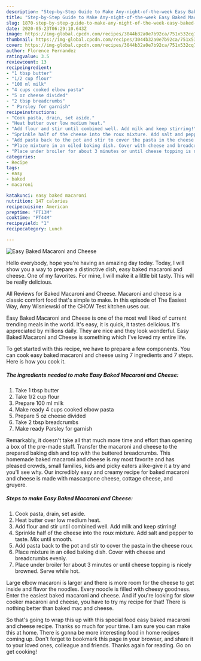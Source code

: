 ```yaml
---
description: "Step-by-Step Guide to Make Any-night-of-the-week Easy Baked Macaroni and Cheese"
title: "Step-by-Step Guide to Make Any-night-of-the-week Easy Baked Macaroni and Cheese"
slug: 1870-step-by-step-guide-to-make-any-night-of-the-week-easy-baked-macaroni-and-cheese
date: 2020-05-23T06:29:10.643Z
image: https://img-global.cpcdn.com/recipes/3044b32a0e7b92ca/751x532cq70/easy-baked-macaroni-and-cheese-recipe-main-photo.jpg
thumbnail: https://img-global.cpcdn.com/recipes/3044b32a0e7b92ca/751x532cq70/easy-baked-macaroni-and-cheese-recipe-main-photo.jpg
cover: https://img-global.cpcdn.com/recipes/3044b32a0e7b92ca/751x532cq70/easy-baked-macaroni-and-cheese-recipe-main-photo.jpg
author: Florence Fernandez
ratingvalue: 3.5
reviewcount: 13
recipeingredient:
- "1 tbsp butter"
- "1/2 cup flour"
- "100 ml milk"
- "4 cups cooked elbow pasta"
- "5 oz cheese divided"
- "2 tbsp breadcrumbs"
- " Parsley for garnish"
recipeinstructions:
- "Cook pasta, drain, set aside."
- "Heat butter over low medium heat."
- "Add flour and stir until combined well. Add milk and keep stirring!"
- "Sprinkle half of the cheese into the roux mixture. Add salt and pepper to taste. Mix until smooth."
- "Add pasta back to the pot and stir to cover the pasta in the cheese roux."
- "Place mixture in an oiled baking dish. Cover with cheese and breadcrumbs evenly."
- "Place under broiler for about 3 minutes or until cheese topping is nicely browned. Serve while hot."
categories:
- Recipe
tags:
- easy
- baked
- macaroni

katakunci: easy baked macaroni 
nutrition: 147 calories
recipecuisine: American
preptime: "PT13M"
cooktime: "PT44M"
recipeyield: "1"
recipecategory: Lunch

---
```



![Easy Baked Macaroni and Cheese](https://img-global.cpcdn.com/recipes/3044b32a0e7b92ca/751x532cq70/easy-baked-macaroni-and-cheese-recipe-main-photo.jpg)

Hello everybody, hope you're having an amazing day today. Today, I will show you a way to prepare a distinctive dish, easy baked macaroni and cheese. One of my favorites. For mine, I will make it a little bit tasty. This will be really delicious.

All Reviews for Baked Macaroni and Cheese. Macaroni and cheese is a classic comfort food that&#39;s simple to make. In this episode of The Easiest Way, Amy Wisniewski of the CHOW Test kitchen uses our.

Easy Baked Macaroni and Cheese is one of the most well liked of current trending meals in the world. It's easy, it is quick, it tastes delicious. It's appreciated by millions daily. They are nice and they look wonderful. Easy Baked Macaroni and Cheese is something which I've loved my entire life.


To get started with this recipe, we have to prepare a few components. You can cook easy baked macaroni and cheese using 7 ingredients and 7 steps. Here is how you cook it.

<!--inarticleads1-->

##### The ingredients needed to make Easy Baked Macaroni and Cheese:

1. Take 1 tbsp butter
1. Take 1/2 cup flour
1. Prepare 100 ml milk
1. Make ready 4 cups cooked elbow pasta
1. Prepare 5 oz cheese divided
1. Take 2 tbsp breadcrumbs
1. Make ready  Parsley for garnish


Remarkably, it doesn&#39;t take all that much more time and effort than opening a box of the pre-made stuff. Transfer the macaroni and cheese to the prepared baking dish and top with the buttered breadcrumbs. This homemade baked macaroni and cheese is my most favorite and has pleased crowds, small families, kids and picky eaters alike-give it a try and you&#39;ll see why. Our incredibly easy and creamy recipe for baked macaroni and cheese is made with mascarpone cheese, cottage cheese, and gruyere. 

<!--inarticleads2-->

##### Steps to make Easy Baked Macaroni and Cheese:

1. Cook pasta, drain, set aside.
1. Heat butter over low medium heat.
1. Add flour and stir until combined well. Add milk and keep stirring!
1. Sprinkle half of the cheese into the roux mixture. Add salt and pepper to taste. Mix until smooth.
1. Add pasta back to the pot and stir to cover the pasta in the cheese roux.
1. Place mixture in an oiled baking dish. Cover with cheese and breadcrumbs evenly.
1. Place under broiler for about 3 minutes or until cheese topping is nicely browned. Serve while hot.


Large elbow macaroni is larger and there is more room for the cheese to get inside and flavor the noodles. Every noodle is filled with cheesy goodness. Enter the easiest baked macaroni and cheese. And if you&#39;re looking for slow cooker macaroni and cheese, you have to try my recipe for that! There is nothing better than baked mac and cheese. 

So that's going to wrap this up with this special food easy baked macaroni and cheese recipe. Thanks so much for your time. I am sure you can make this at home. There is gonna be more interesting food in home recipes coming up. Don't forget to bookmark this page in your browser, and share it to your loved ones, colleague and friends. Thanks again for reading. Go on get cooking!
